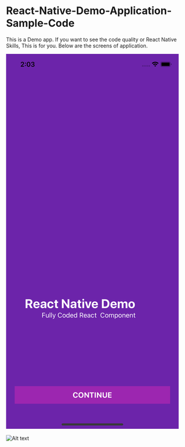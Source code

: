 # React-Native-Demo-Application-Sample-Code
This is a Demo app. If you want to see the code quality or React Native Skills, This is for you. Below are the screens of application. 

![Alt text](./1.png?raw=true "Optional Title")

![Alt text](https://www.al-burraq.com/homebanners/why-choose-us-new.jpg "Optional title")


